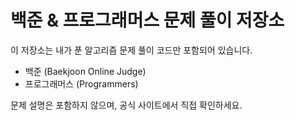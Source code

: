 # 백준 & 프로그래머스 문제 풀이 저장소
이 저장소는 내가 푼 알고리즘 문제 풀이 코드만 포함되어 있습니다.

- 백준 (Baekjoon Online Judge)
- 프로그래머스 (Programmers)

문제 설명은 포함하지 않으며, 공식 사이트에서 직접 확인하세요.
